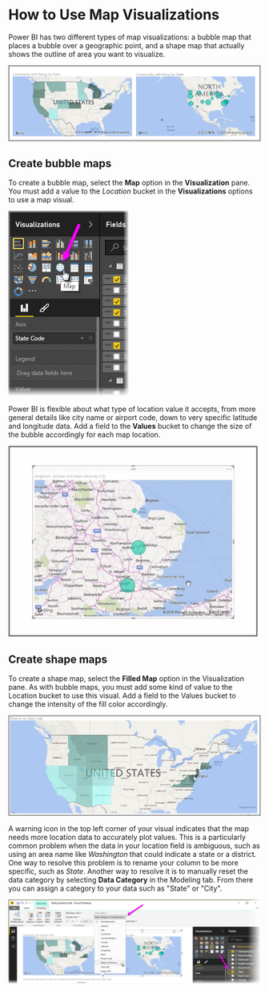 <properties
   pageTitle="Map visualizations"
   description="Bring reports to life with interactive map visuals"
   services="powerbi"
   documentationCenter=""
   authors="davidiseminger"
   manager="mblythe"
   editor=""
   tags=""
   qualityFocus="no"
   qualityDate=""
   featuredVideoId="mGkdiZF8GEM"
   featuredVideoThumb=""
   courseDuration="11m"/>

<tags
   ms.service="powerbi"
   ms.devlang="NA"
   ms.topic="article"
   ms.tgt_pltfrm="NA"
   ms.workload="powerbi"
   ms.date="03/28/2016"
   ms.author="davidi"/>

# How to Use Map Visualizations

Power BI has two different types of map visualizations: a bubble map that places a bubble over a geographic point, and a shape map that actually shows the outline of area you want to visualize.

![](media/powerbi-learning-3-5-create-map-visualizations/3-5_1.png)

## Create bubble maps

To create a bubble map, select the **Map** option in the **Visualization** pane. You must add a value to the *Location* bucket in the **Visualizations** options to use a map visual.

![](media/powerbi-learning-3-5-create-map-visualizations/3-5_2.png)

Power BI is flexible about what type of location value it accepts, from more general details like city name or airport code, down to very specific latitude and longitude data. Add a field to the **Values** bucket to change the size of the bubble accordingly for each map location.

![](media/powerbi-learning-3-5-create-map-visualizations/3-5_3.png)


## Create shape maps

To create a shape map, select the **Filled Map** option in the Visualization pane. As with bubble maps, you must add some kind of value to the Location bucket to use this visual. Add a field to the Values bucket to change the intensity of the fill color accordingly.

![](media/powerbi-learning-3-5-create-map-visualizations/3-5_4.png)

A warning icon in the top left corner of your visual indicates that the map needs more location data to accurately plot values. This is a particularly common problem when the data in your location field is ambiguous, such as using an area name like *Washington* that could indicate a state or a district. One way to resolve this problem is to rename your column to be more specific, such as *State*. Another way to resolve it is to manually reset the data category by selecting **Data Category** in the Modeling tab. From there you can assign a category to your data such as "State" or "City".

![](media/powerbi-learning-3-5-create-map-visualizations/3-5_5.png)
